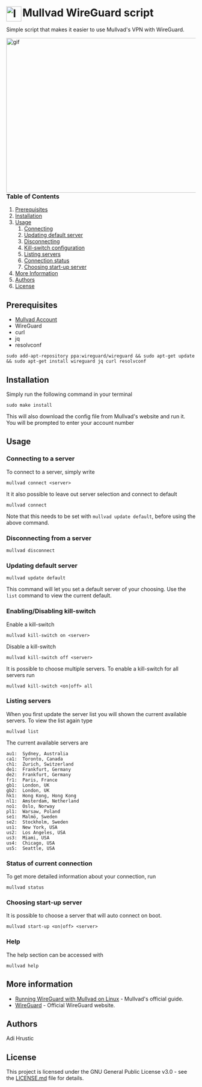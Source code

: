 # Mullvad WireGuard script  <img src="https://slethen.io/content/images/2017/01/mullvad-logo.png" align="left" width="40" height="40" alt="logo">
Simple script that makes it easier to use Mullvad's VPN with WireGuard.

<img src="https://i.imgur.com/QqBj2Rm.gif" align="right" alt="gif" width="515" height="412">

### Table of Contents
1. [Prerequisites](https://github.com/adihrustic/Mullvad-WireGuard-script#prerequisites)
1. [Installation](https://github.com/adihrustic/Mullvad-WireGuard-script#installation)
1. [Usage](https://github.com/adihrustic/Mullvad-WireGuard-script#usage)
    1. [Connecting](https://github.com/adihrustic/Mullvad-WireGuard-script#connecting-to-a-server)
    1. [Updating default server](https://github.com/adihrustic/Mullvad-WireGuard-script#updating-default-server)
    1. [Disconnecting](https://github.com/adihrustic/Mullvad-WireGuard-script#disconnecting-from-a-server)
    1. [Kill-switch configuration](https://github.com/adihrustic/Mullvad-WireGuard-script#enablingdisabling-kill-switch)
    1. [Listing servers](https://github.com/adihrustic/Mullvad-WireGuard-script#listing-servers)
    1. [Connection status](https://github.com/adihrustic/Mullvad-WireGuard-script#status-of-current-connection)
    1. [Choosing start-up server](https://github.com/adihrustic/Mullvad-WireGuard-script#choosing-start-up-server)
1. [More Information](https://github.com/adihrustic/Mullvad-WireGuard-script#more-information)
1. [Authors](https://github.com/adihrustic/Mullvad-WireGuard-script#authors)
1. [License](https://github.com/adihrustic/Mullvad-WireGuard-script#license)


## Prerequisites
* [Mullvad Account](https://mullvad.net/)
* WireGuard
* curl
* jq
* resolvconf
```
sudo add-apt-repository ppa:wireguard/wireguard && sudo apt-get update && sudo apt-get install wireguard jq curl resolvconf
```

## Installation
Simply run the following command in your terminal
```
sudo make install
```

This will also download the config file from Mullvad's website and run it. You will be prompted to enter your account number

## Usage
### Connecting to a server
To connect to a server, simply write
```
mullvad connect <server>
```

It it also possible to leave out server selection and connect to default
```
mullvad connect
```

Note that this needs to be set with `mullvad update default`, before using the above command.

### Disconnecting from a server
```
mullvad disconnect
```

### Updating default server
```
mullvad update default
```
This command will let you set a default server of your choosing. Use the `list` command to view the current default.

### Enabling/Disabling kill-switch
Enable a kill-switch
```
mullvad kill-switch on <server>
```

Disable a kill-switch
```
mullvad kill-switch off <server>
```

It is possible to choose multiple servers. To enable a kill-switch for all servers run
```
mullvad kill-switch <on|off> all
```

### Listing servers
When you first update the server list you will shown the current available servers. To view the list again type
```
mullvad list
```

The current available servers are
```
au1:  Sydney, Australia
ca1:  Toronto, Canada
ch1:  Zurich, Switzerland
de1:  Frankfurt, Germany
de2:  Frankfurt, Germany
fr1:  Paris, France
gb1:  London, UK
gb2:  London, UK
hk1:  Hong Kong, Hong Kong
nl1:  Amsterdam, Netherland
no1:  Oslo, Norway
pl1:  Warsaw, Poland
se1:  Malmö, Sweden
se2:  Stockholm, Sweden
us1:  New York, USA
us2:  Los Angeles, USA
us3:  Miami, USA
us4:  Chicago, USA
us5:  Seattle, USA
```

### Status of current connection
To get more detailed information about your connection, run
```
mullvad status
```

### Choosing start-up server
It is possible to choose a server that will auto connect on boot.
```
mullvad start-up <on|off> <server>
```

### Help
The help section can be accessed with
```
mullvad help
```

## More information
* [Running WireGuard with Mullvad on Linux](https://mullvad.net/en/guides/wireguard-and-mullvad-vpn/) - Mullvad's official guide.
* [WireGuard](https://www.wireguard.com/) - Official WireGuard website.

## Authors
Adi Hrustic

## License
This project is licensed under the GNU General Public License v3.0 - see the [LICENSE.md](LICENSE.md) file for details.
